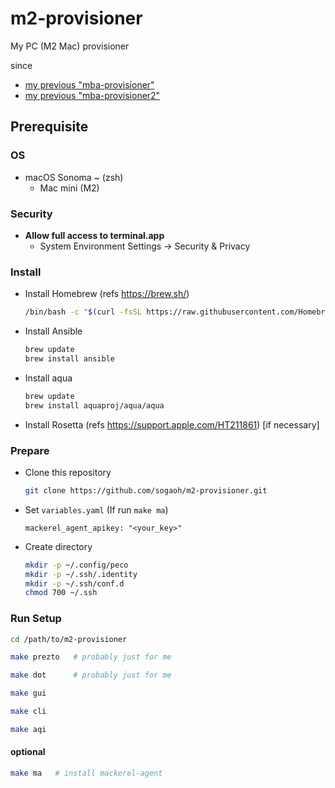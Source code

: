 # m2-provisioner
My PC (M2 Mac) provisioner

since 
- [my previous "mba-provisioner"](https://github.com/sogaoh/mba-provisioner)
- [my previous "mba-provisioner2"](https://github.com/sogaoh/mba-provisioner2)


## Prerequisite

### OS
- macOS Sonoma ~  (zsh)
  - Mac mini (M2)

### Security
- **Allow full access to terminal.app**
    - System Environment Settings -> Security & Privacy 

### Install
- Install Homebrew (refs https://brew.sh/)
  ```zsh
  /bin/bash -c "$(curl -fsSL https://raw.githubusercontent.com/Homebrew/install/HEAD/install.sh)"
  ```

- Install Ansible
  ```zsh
  brew update
  brew install ansible
  ```

- Install aqua
  ```zsh
  brew update
  brew install aquaproj/aqua/aqua
  ```

- Install Rosetta (refs https://support.apple.com/HT211861) [if necessary]


### Prepare
- Clone this repository
  ```zsh
  git clone https://github.com/sogaoh/m2-provisioner.git
  ```

- Set `variables.yaml` (If run `make ma`)
  ```
  mackerel_agent_apikey: "<your_key>"
  ```

- Create directory
  ```zsh
  mkdir -p ~/.config/peco
  mkdir -p ~/.ssh/.identity
  mkdir -p ~/.ssh/conf.d
  chmod 700 ~/.ssh
  ```


### Run Setup

```bash
cd /path/to/m2-provisioner
```

```bash
make prezto   # probably just for me
```

```bash
make dot      # probably just for me
```


```bash
make gui
```

```bash
make cli
```

```bash
make aqi
```


#### optional

```bash
make ma   # install mackerel-agent
```
